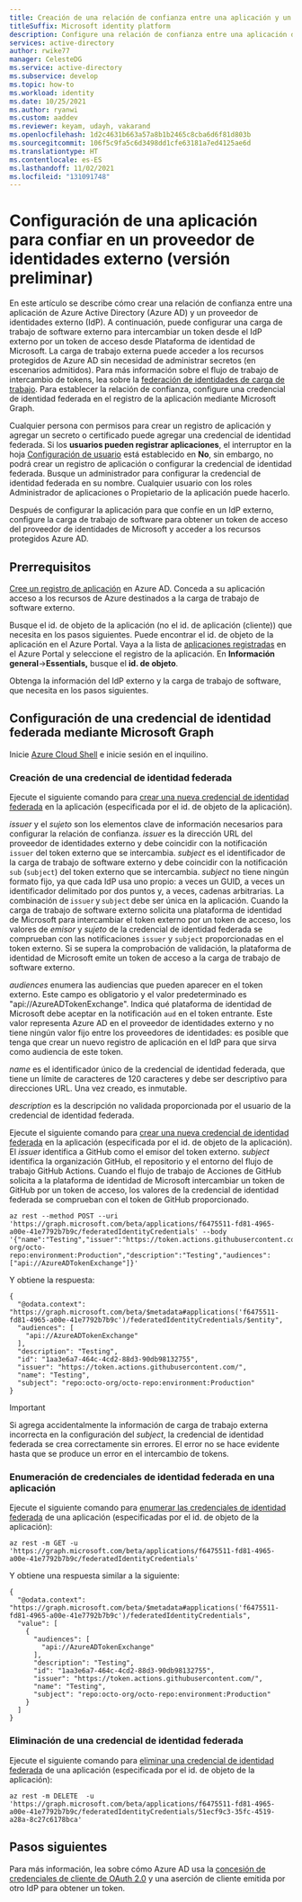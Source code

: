 ```yaml
---
title: Creación de una relación de confianza entre una aplicación y un proveedor de identidades externo
titleSuffix: Microsoft identity platform
description: Configure una relación de confianza entre una aplicación de Azure AD un proveedor de identidades externo.  Esto permite que una carga de trabajo de software fuera de Azure acceda a los recursos protegidos de Azure AD sin usar secretos ni certificados.
services: active-directory
author: rwike77
manager: CelesteDG
ms.service: active-directory
ms.subservice: develop
ms.topic: how-to
ms.workload: identity
ms.date: 10/25/2021
ms.author: ryanwi
ms.custom: aaddev
ms.reviewer: keyam, udayh, vakarand
ms.openlocfilehash: 1d2c4631b663a57a8b1b2465c8cba6d6f81d803b
ms.sourcegitcommit: 106f5c9fa5c6d3498dd1cfe63181a7ed4125ae6d
ms.translationtype: HT
ms.contentlocale: es-ES
ms.lasthandoff: 11/02/2021
ms.locfileid: "131091748"
---
```

# <a name="configure-an-app-to-trust-an-external-identity-provider-preview"></a>Configuración de una aplicación para confiar en un proveedor de identidades externo (versión preliminar)

En este artículo se describe cómo crear una relación de confianza entre una aplicación de Azure Active Directory (Azure AD) y un proveedor de identidades externo (IdP).  A continuación, puede configurar una carga de trabajo de software externo para intercambiar un token desde el IdP externo por un token de acceso desde Plataforma de identidad de Microsoft. La carga de trabajo externa puede acceder a los recursos protegidos de Azure AD sin necesidad de administrar secretos (en escenarios admitidos).  Para más información sobre el flujo de trabajo de intercambio de tokens, lea sobre la [federación de identidades de carga de trabajo](workload-identity-federation.md).  Para establecer la relación de confianza, configure una credencial de identidad federada en el registro de la aplicación mediante Microsoft Graph.

Cualquier persona con permisos para crear un registro de aplicación y agregar un secreto o certificado puede agregar una credencial de identidad federada.  Si los **usuarios pueden registrar aplicaciones**, el interruptor en la hoja [Configuración de usuario](https://portal.azure.com/#blade/Microsoft_AAD_IAM/ActiveDirectoryMenuBlade/UserSettings) está establecido en **No**, sin embargo, no podrá crear un registro de aplicación o configurar la credencial de identidad federada.  Busque un administrador para configurar la credencial de identidad federada en su nombre.  Cualquier usuario con los roles Administrador de aplicaciones o Propietario de la aplicación puede hacerlo.

Después de configurar la aplicación para que confíe en un IdP externo, configure la carga de trabajo de software para obtener un token de acceso del proveedor de identidades de Microsoft y acceder a los recursos protegidos Azure AD.

## <a name="prerequisites"></a>Prerrequisitos
[Cree un registro de aplicación](quickstart-register-app.md) en Azure AD.  Conceda a su aplicación acceso a los recursos de Azure destinados a la carga de trabajo de software externo.  

Busque el id. de objeto de la aplicación (no el id. de aplicación (cliente)) que necesita en los pasos siguientes.  Puede encontrar el id. de objeto de la aplicación en el Azure Portal.  Vaya a la lista de [aplicaciones registradas](https://portal.azure.com/#blade/Microsoft_AAD_IAM/ActiveDirectoryMenuBlade/RegisteredApps) en el Azure Portal y seleccione el registro de la aplicación.  En **Información general**->**Essentials,** busque el **id. de objeto**.

Obtenga la información del IdP externo y la carga de trabajo de software, que necesita en los pasos siguientes.

## <a name="configure-a-federated-identity-credential-using-microsoft-graph"></a>Configuración de una credencial de identidad federada mediante Microsoft Graph

Inicie [Azure Cloud Shell](https://portal.azure.com/#cloudshell/) e inicie sesión en el inquilino.

### <a name="create-a-federated-identity-credential"></a>Creación de una credencial de identidad federada

Ejecute el siguiente comando para [crear una nueva credencial de identidad federada](/graph/api/application-post-federatedidentitycredentials?view=graph-rest-beta&preserve-view=true) en la aplicación (especificada por el id. de objeto de la aplicación).  

*issuer* y el *sujeto* son los elementos clave de información necesarios para configurar la relación de confianza. *issuer* es la dirección URL del proveedor de identidades externo y debe coincidir con la notificación `issuer` del token externo que se intercambia.  *subject* es el identificador de la carga de trabajo de software externo y debe coincidir con la notificación `sub` (`subject`) del token externo que se intercambia. *subject* no tiene ningún formato fijo, ya que cada IdP usa uno propio: a veces un GUID, a veces un identificador delimitado por dos puntos y, a veces, cadenas arbitrarias. La combinación de `issuer` y `subject` debe ser única en la aplicación.  Cuando la carga de trabajo de software externo solicita una plataforma de identidad de Microsoft para intercambiar el token externo por un token de acceso, los valores de *emisor* y *sujeto* de la credencial de identidad federada se comprueban con las notificaciones `issuer` y `subject` proporcionadas en el token externo. Si se supera la comprobación de validación, la plataforma de identidad de Microsoft emite un token de acceso a la carga de trabajo de software externo.

*audiences* enumera las audiencias que pueden aparecer en el token externo.  Este campo es obligatorio y el valor predeterminado es "api://AzureADTokenExchange". Indica qué plataforma de identidad de Microsoft debe aceptar en la notificación `aud` en el token entrante.  Este valor representa Azure AD en el proveedor de identidades externo y no tiene ningún valor fijo entre los proveedores de identidades: es posible que tenga que crear un nuevo registro de aplicación en el IdP para que sirva como audiencia de este token.

*name* es el identificador único de la credencial de identidad federada, que tiene un límite de caracteres de 120 caracteres y debe ser descriptivo para direcciones URL. Una vez creado, es inmutable.

*description* es la descripción no validada proporcionada por el usuario de la credencial de identidad federada. 

Ejecute el siguiente comando para [crear una nueva credencial de identidad federada](/graph/api/application-post-federatedidentitycredentials?view=graph-rest-beta&preserve-view=true) en la aplicación (especificada por el id. de objeto de la aplicación).  El *issuer* identifica a GitHub como el emisor del token externo.  *subject* identifica la organización GitHub, el repositorio y el entorno del flujo de trabajo GitHub Actions.  Cuando el flujo de trabajo de Acciones de GitHub solicita a la plataforma de identidad de Microsoft intercambiar un token de GitHub por un token de acceso, los valores de la credencial de identidad federada se comprueban con el token de GitHub proporcionado.

```azurecli
az rest --method POST --uri 'https://graph.microsoft.com/beta/applications/f6475511-fd81-4965-a00e-41e7792b7b9c/federatedIdentityCredentials' --body '{"name":"Testing","issuer":"https://token.actions.githubusercontent.com/","subject":"repo:octo-org/octo-repo:environment:Production","description":"Testing","audiences":["api://AzureADTokenExchange"]}' 
```

Y obtiene la respuesta:
```azurecli
{
  "@odata.context": "https://graph.microsoft.com/beta/$metadata#applications('f6475511-fd81-4965-a00e-41e7792b7b9c')/federatedIdentityCredentials/$entity",
  "audiences": [
    "api://AzureADTokenExchange"
  ],
  "description": "Testing",
  "id": "1aa3e6a7-464c-4cd2-88d3-90db98132755",
  "issuer": "https://token.actions.githubusercontent.com/",
  "name": "Testing",
  "subject": "repo:octo-org/octo-repo:environment:Production"
}
```

> [!IMPORTANT]
> Si agrega accidentalmente la información de carga de trabajo externa incorrecta en la configuración del *subject*, la credencial de identidad federada se crea correctamente sin errores.  El error no se hace evidente hasta que se produce un error en el intercambio de tokens.

### <a name="list-federated-identity-credentials-on-an-app"></a>Enumeración de credenciales de identidad federada en una aplicación

Ejecute el siguiente comando para [enumerar las credenciales de identidad federada](/graph/api/application-list-federatedidentitycredentials?view=graph-rest-beta&preserve-view=true) de una aplicación (especificadas por el id. de objeto de la aplicación):

```azurecli
az rest -m GET -u 'https://graph.microsoft.com/beta/applications/f6475511-fd81-4965-a00e-41e7792b7b9c/federatedIdentityCredentials' 
```

Y obtiene una respuesta similar a la siguiente:

```azurecli
{
  "@odata.context": "https://graph.microsoft.com/beta/$metadata#applications('f6475511-fd81-4965-a00e-41e7792b7b9c')/federatedIdentityCredentials",
  "value": [
    {
      "audiences": [
        "api://AzureADTokenExchange"
      ],
      "description": "Testing",
      "id": "1aa3e6a7-464c-4cd2-88d3-90db98132755",
      "issuer": "https://token.actions.githubusercontent.com/",
      "name": "Testing",
      "subject": "repo:octo-org/octo-repo:environment:Production"
    }
  ]
}
```

### <a name="delete-a-federated-identity-credential"></a>Eliminación de una credencial de identidad federada

Ejecute el siguiente comando para [eliminar una credencial de identidad federada](/graph/api/application-list-federatedidentitycredentials?view=graph-rest-beta&preserve-view=true) de una aplicación (especificada por el id. de objeto de la aplicación):

```azurecli
az rest -m DELETE  -u 'https://graph.microsoft.com/beta/applications/f6475511-fd81-4965-a00e-41e7792b7b9c/federatedIdentityCredentials/51ecf9c3-35fc-4519-a28a-8c27c6178bca' 

```

## <a name="next-steps"></a>Pasos siguientes
Para más información, lea sobre cómo Azure AD usa la [concesión de credenciales de cliente de OAuth 2.0](v2-oauth2-client-creds-grant-flow.md#third-case-access-token-request-with-a-federated-credential) y una aserción de cliente emitida por otro IdP para obtener un token.